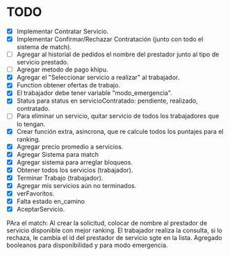# TODO

- [x] Implementar Contratar Servicio.
- [x] Implementar Confirmar/Rechazar Contratación (junto con todo el sistema de match).
- [ ] Agregar al historial de pedidos el nombre del prestador junto al tipo de servicio prestado.
- [ ] Agregar metodo de pago khipu.
- [x] Agregar el  "Seleccionar servicio a realizar" al trabajador.
- [x] Function obtener ofertas de trabajo.
- [x] El trabajador debe tener variable "modo_emergencia".
- [x] Status para status en servicioContratado: pendiente, realizado, contratado.
- [ ] Para eliminar un servicio, quitar servicio de todos los trabajadores que lo tengan.
- [x] Crear función extra, asincrona, que re calcule todos los puntajes para el ranking.
- [x] Agregar precio promedio a servicios.
- [x] Agregar Sistema para match
- [x] Agregar sistema para arreglar bloqueos.
- [x] Obtener todos los servicios (trabajador).
- [x] Terminar Trabajo (trabajador).
- [x] Agregar mis servicios aún no terminados.
- [x] verFavoritos.
- [x] Falta estado en_camino
- [x] AceptarServicio.

PAra el match:
    Al crear la solicitud, colocar de nombre al prestador de servicio disponible con mejor ranking.
    El trabajador realiza la consulta, si lo rechaza, le cambia el id del prestador de servicio sgte en la lista.
Agregado booleanos para disponibilidad y para modo emergencia.
  